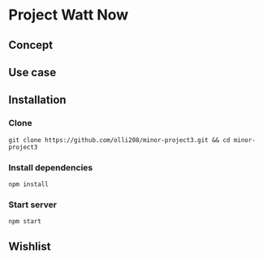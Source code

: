 # Project Watt Now
## Concept
## Use case
## Installation
### Clone
```
git clone https://github.com/olli208/minor-project3.git && cd minor-project3
```

### Install dependencies
```
npm install
```

### Start server
```
npm start
```

## Wishlist
